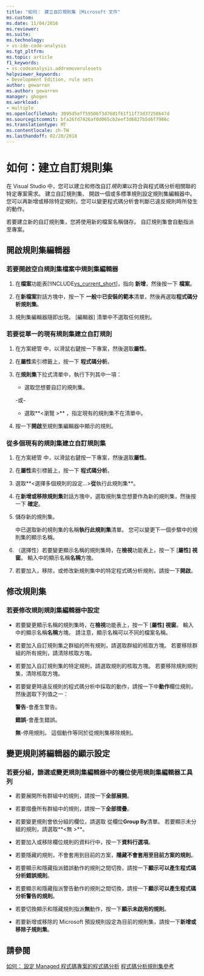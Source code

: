 ```yaml
---
title: "如何： 建立自訂規則集 |Microsoft 文件"
ms.custom: 
ms.date: 11/04/2016
ms.reviewer: 
ms.suite: 
ms.technology:
- vs-ide-code-analysis
ms.tgt_pltfrm: 
ms.topic: article
f1_keywords:
- vs.codeanalysis.addremoverulesets
helpviewer_keywords:
- Development Edition, rule sets
author: gewarren
ms.author: gewarren
manager: ghogen
ms.workload:
- multiple
ms.openlocfilehash: 3095d5eff59506f3d7681f61f11f73d37258647d
ms.sourcegitcommit: bfa26fd7426af0d065cb2eef3d6827b5d6f7986c
ms.translationtype: MT
ms.contentlocale: zh-TW
ms.lasthandoff: 02/20/2018
---
```

# <a name="how-to-create-a-custom-rule-set"></a>如何：建立自訂規則集

在 Visual Studio 中，您可以建立和修改自訂*規則集*以符合與程式碼分析相關聯的特定專案需求。 建立自訂規則集、 開啟一個或多標準規則設定規則集編輯器中。 您可以再新增或移除特定規則，您可以變更程式碼分析會判斷已違反規則時所發生的動作。

 若要建立新的自訂規則集，您將使用新的檔案名稱儲存。 自訂規則集會自動指派至專案。

## <a name="opening-the-rule-set-editor"></a>開啟規則集編輯器

### <a name="to-open-an-empty-rule-set-file-in-the-rule-set-editor"></a>若要開啟空白規則集檔案中規則集編輯器

1. 在**檔案**功能表[!INCLUDE[vs_current_short](../code-quality/includes/vs_current_short_md.md)]，指向 **新增**，然後按一下 **檔案**。

2. 在**新檔案**對話方塊中，按一下 **一般**中**已安裝的範本**清單，然後再選取**程式碼分析規則集**。

3. 規則集編輯器隨即出現。 [編輯器] 清單中不選取任何規則。

### <a name="to-create-a-custom-rule-from-a-single-existing-rule-set"></a>若要從單一的現有規則集建立自訂規則

1. 在方案總管 中，以滑鼠右鍵按一下專案，然後選取**屬性**。

2. 在**屬性**索引標籤上，按一下 **程式碼分析**。

3. 在**規則集**下拉式清單中，執行下列其中一項：

    - 選取您想要自訂的規則集。

     \-或-

    - 選取**\<瀏覽 >** ，指定現有的規則集不在清單中。

4. 按一下**開啟**至規則集編輯器中顯示的規則。

### <a name="to-create-a-custom-rule-set-from-multiple-existing-rule-sets"></a>從多個現有的規則集建立自訂規則集

1. 在方案總管 中，以滑鼠右鍵按一下專案，然後選取**屬性**。

2. 在**屬性**索引標籤上，按一下 **程式碼分析**。

3. 選取**\<選擇多個規則的設定...>**從**執行此規則集**。

4. 在**新增或移除規則集**對話方塊中，選取規則集您想要作為新的規則集，然後按一下 **確定**。

5. 儲存新的規則集。

     中已選取新的規則集的名稱**執行此規則集**清單。 您可以變更下一個步驟中的規則集的顯示名稱。

6. （選擇性）若要變更顯示名稱的規則集時，在**檢視**功能表上，按一下 [**屬性] 視窗**。 輸入中的顯示名稱**名稱**方塊。

7. 若要加入，移除，或修改新規則集中的特定程式碼分析規則，請按一下**開啟**。

## <a name="modifying-a-rule-set"></a>修改規則集

### <a name="to-modify-a-rule-set-in-the-rule-set-editor"></a>若要修改規則規則集編輯器中設定

- 若要變更顯示名稱的規則集時，在**檢視**功能表上，按一下 [**屬性] 視窗**。 輸入中的顯示名稱**名稱**方塊。 請注意，顯示名稱可以不同的檔案名稱。

- 若要加入自訂規則集之群組的所有規則，請選取群組的核取方塊。 若要移除群組的所有規則，請清除核取方塊。

- 若要加入自訂規則集的特定規則，請選取規則的核取方塊。 若要移除規則規則集，清除核取方塊。

- 若要變更時違反規則的程式碼分析中採取的動作，請按一下中**動作**欄位規則，然後選取下列值之一：

     **警告**-會產生警告。

     **錯誤**-會產生錯誤。

     **無**-停用規則。 這個動作等同於從規則集移除規則。

## <a name="changing-the-rule-set-editor-display"></a>變更規則將編輯器的顯示設定

### <a name="to-group-filter-or-change-the-fields-in-the-rule-set-editor-by-using-the-rule-set-editor-toolbar"></a>若要分組，篩選或變更規則集編輯器中的欄位使用規則集編輯器工具列

- 若要展開所有群組中的規則，請按一下**全部展開**。

- 若要摺疊所有群組中的規則，請按一下**全部摺疊**。

- 若要變更規則會依分組的欄位，請選取 從欄位**Group By**清單。 若要顯示未分組的規則，請選取**\<無 >**。

- 若要加入或移除欄位規則的資料行中，按一下**資料行選項**。

- 若要隱藏的規則，不會套用到目前的方案，**隱藏不會套用至目前方案的規則**。

- 若要顯示和隱藏指派錯誤動作的規則之間切換，請按一下**顯示可以產生程式碼分析錯誤規則**。

- 若要顯示和隱藏指派警告動作的規則之間切換，請按一下**顯示可以產生程式碼分析警告的規則**。

- 若要切換顯示和隱藏規則指派**無**動作，按一下**顯示未啟用的規則**。

- 若要新增或移除的 Microsoft 預設規則設定為目前的規則集，請按一下**新增或移除子規則集**。

## <a name="see-also"></a>請參閱

[如何： 設定 Managed 程式碼專案的程式碼分析](../code-quality/how-to-configure-code-analysis-for-a-managed-code-project.md)
[程式碼分析規則集參考](../code-quality/code-analysis-rule-set-reference.md)